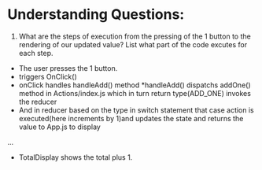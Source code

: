 # Understanding Questions:
1. What are the steps of execution from the pressing of the 1 button to the rendering of our updated value? List what part of the code excutes for each step.
* The user presses the 1 button.
* triggers OnClick()
* onClick handles handleAdd() method
*handleAdd() dispatchs addOne() method in Actions/index.js which in turn return type(ADD_ONE) invokes the reducer
* And in reducer based on the type in switch statement that case action is executed(here increments by 1)and updates the state and returns the value to App.js to display

...

* TotalDisplay shows the total plus 1.
